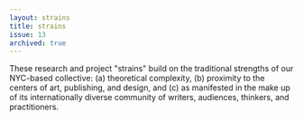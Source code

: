 ```yaml
---
layout: strains
title: strains
issue: 13
archived: true
---
```


These research and project "strains" build on the traditional strengths of our
NYC-based collective: (a) theoretical complexity, (b) proximity to the centers
of art, publishing, and design, and (c) as manifested in the make up of its
internationally diverse community of writers, audiences, thinkers, and
practitioners.
